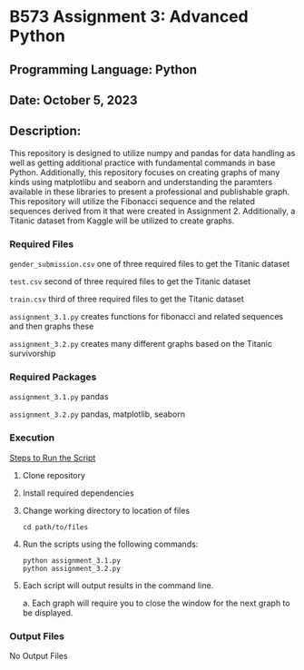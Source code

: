# B573 Assignment 3: Advanced Python

## Programming Language: Python

## Date: October 5, 2023

## Description:

This repository is designed to utilize numpy and pandas for data handling as well as getting additional practice with fundamental commands in base Python. Additionally, this repository focuses on creating graphs of many kinds using matplotlibu and seaborn and understanding the paramters available in these libraries to present a professional and publishable graph. This repository will utilize the Fibonacci sequence and the related sequences derived from it that were created in Assignment 2. Additionally, a Titanic dataset from Kaggle will be utilized to create graphs.
### Required Files

<code>gender_submission.csv</code>  one of three required files to get the Titanic dataset

<code>test.csv</code>  second of three required files to get the Titanic dataset

<code>train.csv</code>  third of three required files to get the Titanic dataset

<code>assignment_3.1.py</code>   creates functions for fibonacci and related sequences and then graphs these

<code>assignment_3.2.py</code>   creates many different graphs based on the Titanic survivorship


### Required Packages


<code>assignment_3.1.py</code>   pandas

<code>assignment_3.2.py</code>   pandas, matplotlib, seaborn


### Execution

<ins>Steps to Run the Script</ins>

1. Clone repository

2. Install required dependencies

3. Change working directory to location of files

    ```
    cd path/to/files
    ```

4. Run the scripts using the following commands: 

    ```
    python assignment_3.1.py 
    python assignment_3.2.py
    ```

5. Each script will output results in the command line.

    a. Each graph will require you to close the window for the next graph to be displayed.

### Output Files

No Output Files
